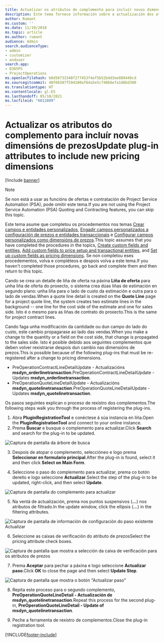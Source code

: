 ```yaml
---
title: Actualizar os atributos do complemento para incluír novas dimensións de prezos
description: Este tema fornece información sobre a actualización dos atributos do complemento para as dimensións de prezos.
author: Rumant
ms.custom: ''
ms.date: 11/19/2018
ms.topic: article
ms.author: rumant
audience: Admin
search.audienceType:
- admin
- customizer
- enduser
search.app:
- D365PS
- ProjectOperations
ms.openlocfilehash: b0d50733340f277453f4ef5b52bdd3ee089449cd
ms.sourcegitcommit: 40f68387f594180af64a5e5c748b6efa188bd300
ms.translationtype: HT
ms.contentlocale: gl-ES
ms.lasthandoff: 05/10/2021
ms.locfileid: "6012809"
---
```

# <a name="update-plug-in-attributes-to-include-new-pricing-dimensions"></a><span data-ttu-id="c84a4-103">Actualizar os atributos do complemento para incluír novas dimensións de prezos</span><span class="sxs-lookup"><span data-stu-id="c84a4-103">Update plug-in attributes to include new pricing dimensions</span></span>

[!include [banner](../includes/psa-now-project-operations.md)]

> [!NOTE]
> <span data-ttu-id="c84a4-104">Se non está a usar as funcións de ofertas e contratación de Project Service Automation (PSA), pode omitir este tema.</span><span class="sxs-lookup"><span data-stu-id="c84a4-104">If you are not using the Project Service Automation (PSA) Quoting and Contracting features, you can skip this topic.</span></span>

<span data-ttu-id="c84a4-105">Este tema asume que completou os procedementos nos temas [Crear campos e entidades personalizados](create-custom-fields-entities.md), [Engadir campos personalizados a configuración de prezos e entidades transaccionais](field-references.md) e [Configurar campos personalizados como dimensións de prezos](set-up-pricing-dimensions.md).</span><span class="sxs-lookup"><span data-stu-id="c84a4-105">This topic assumes that you have completed the procedures in the topics, [Create custom fields and entities](create-custom-fields-entities.md), [Add custom fields to price setup and transactional entities](field-references.md), and [Set up custom fields as pricing dimensions](set-up-pricing-dimensions.md).</span></span> <span data-ttu-id="c84a4-106">Se non completou eses procedementos, volva e compléteos e despois volva a este tema.</span><span class="sxs-lookup"><span data-stu-id="c84a4-106">If you haven't completed those procedures, go back and complete them and then return to this topic.</span></span>

<span data-ttu-id="c84a4-107">Cando se crea un detalle de liña de oferta na páxina **Liña de oferta** para unha liña de oferta do proxecto, o sistema crea dúas liñas de estimación en segundo plano: unha liña para o lado de custo da estimación e outra para o lado de vendas.</span><span class="sxs-lookup"><span data-stu-id="c84a4-107">When a quote line detail is created on the **Quote Line** page for a project quote line, the system creates two estimate lines in the background -- one line for the cost side of the estimate and one for sales side.</span></span> <span data-ttu-id="c84a4-108">Isto é o mesmo para as liñas de contrato do proxecto.</span><span class="sxs-lookup"><span data-stu-id="c84a4-108">This is the same  for project contract lines.</span></span>

<span data-ttu-id="c84a4-109">Cando faga unha modificación da cantidade ou dun campo do lado do custo, este cambio propagarase ao lado das vendas.</span><span class="sxs-lookup"><span data-stu-id="c84a4-109">When you make a change to the quantity or a field on the cost side, that change is propagated to the sales side.</span></span> <span data-ttu-id="c84a4-110">Isto é posible debido aos seguintes complementos que deben volver rexistrarse despois dun cambio nas dimensións de prezos.</span><span class="sxs-lookup"><span data-stu-id="c84a4-110">This is possible because of the following plug-ins that must be re-registered after a change to pricing dimensions.</span></span>

- <span data-ttu-id="c84a4-111">PreOperationContractLineDetailUpdate - Actualizacións **msdyn_orderlinetransaction**.</span><span class="sxs-lookup"><span data-stu-id="c84a4-111">PreOperationContractLineDetailUpdate - Updates **msdyn_orderlinetransaction**.</span></span>
- <span data-ttu-id="c84a4-112">PreOperationQuoteLineDetailUpdate - Actualizacións **msdyn_quotelinetransaction**.</span><span class="sxs-lookup"><span data-stu-id="c84a4-112">PreOperationQuoteLineDetailUpdate - Updates **msdyn_quotelinetransaction**.</span></span>

<span data-ttu-id="c84a4-113">Os pasos seguintes explican o proceso de rexistro dos complementos.</span><span class="sxs-lookup"><span data-stu-id="c84a4-113">The following steps walk you through the process of registering the plug-ins.</span></span>

1. <span data-ttu-id="c84a4-114">Abra **PluginRegistrationTool** e conéctese á súa instancia en liña.</span><span class="sxs-lookup"><span data-stu-id="c84a4-114">Open the **PluginRegistrationTool** and connect to your online instance.</span></span>
2. <span data-ttu-id="c84a4-115">Prema **Buscar** e busque o complemento para actualizar.</span><span class="sxs-lookup"><span data-stu-id="c84a4-115">Click **Search** and search for the plug-in to be updated.</span></span>

 ![Captura de pantalla da árbore de busca](media/PRT-1.png)

3. <span data-ttu-id="c84a4-117">Despois de atopar o complemento, seleccióneo e logo prema **Seleccionar en formulario principal**.</span><span class="sxs-lookup"><span data-stu-id="c84a4-117">After the plug-in is found, select it and then click **Select on Main Form**.</span></span>

4. <span data-ttu-id="c84a4-118">Seleccione o paso do complemento para actualizar, prema co botón dereito e logo seleccione **Actualizar**.</span><span class="sxs-lookup"><span data-stu-id="c84a4-118">Select the step of the plug-in to be updated, right-click, and then select **Update**.</span></span>

 ![Captura de pantalla do complemento para actualizar](media/PRT-2.png)
 
5. <span data-ttu-id="c84a4-120">Na ventá de actualización, prema nos puntos suspensivos (**...**) nos atributos de filtrado.</span><span class="sxs-lookup"><span data-stu-id="c84a4-120">In the update window, click the ellipsis (**...**) in the filtering attributes.</span></span>

 ![Captura de pantalla de información de configuración do paso existente Actualizar](media/PRT-3.png)
 
6. <span data-ttu-id="c84a4-122">Seleccione as caixas de verificación do atributo de prezos</span><span class="sxs-lookup"><span data-stu-id="c84a4-122">Select the pricing attribute check boxes.</span></span>

 ![Captura de pantalla que mostra a selección da caixa de verificación para os atributos de prezos](media/PRT-4.png)

7. <span data-ttu-id="c84a4-124">Prema **Aceptar** para pechar a páxina e logo seleccione **Actualizar paso**.</span><span class="sxs-lookup"><span data-stu-id="c84a4-124">Click **OK** to close the page and then select **Update Step**.</span></span>

 ![Captura de pantalla que mostra o botón "Actualizar paso"](media/PRT-5.png)
 
8. <span data-ttu-id="c84a4-126">Repita este proceso para o segundo complemento, **PreOperationQuoteLineDetail - Actualización de msdyn_quotelinetransaction**.</span><span class="sxs-lookup"><span data-stu-id="c84a4-126">Repeat this process for the second plug-in, **PreOperationQuoteLineDetail - Update of msdyn_quotelinetransaction**.</span></span>

9. <span data-ttu-id="c84a4-127">Peche a ferramenta de rexistro de complementos.</span><span class="sxs-lookup"><span data-stu-id="c84a4-127">Close the plug-in registration tool.</span></span>



[!INCLUDE[footer-include](../includes/footer-banner.md)]